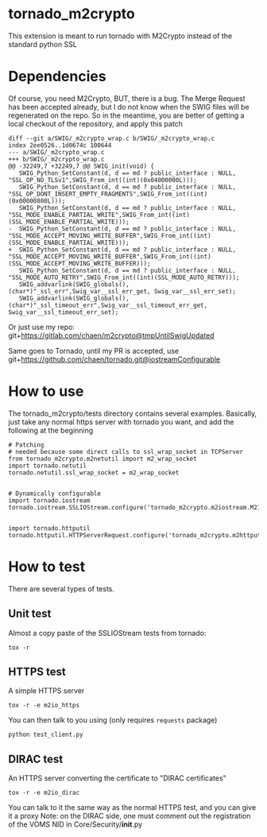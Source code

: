 # tornado_m2crypto

This extension is meant to run tornado with M2Crypto instead of the standard python SSL

# Dependencies

Of course, you need M2Crypto, BUT, there is a bug. The Merge Request has been accepted already, but I do not know when the SWIG files
will be regenerated on the repo.
So in the meantime, you are better of getting a local checkout of the repository, and apply this patch

```
diff --git a/SWIG/_m2crypto_wrap.c b/SWIG/_m2crypto_wrap.c
index 2ee0526..1d0674c 100644
--- a/SWIG/_m2crypto_wrap.c
+++ b/SWIG/_m2crypto_wrap.c
@@ -32249,7 +32249,7 @@ SWIG_init(void) {
   SWIG_Python_SetConstant(d, d == md ? public_interface : NULL, "SSL_OP_NO_TLSv1",SWIG_From_int((int)(0x04000000L)));
   SWIG_Python_SetConstant(d, d == md ? public_interface : NULL, "SSL_OP_DONT_INSERT_EMPTY_FRAGMENTS",SWIG_From_int((int)(0x00000800L)));
   SWIG_Python_SetConstant(d, d == md ? public_interface : NULL, "SSL_MODE_ENABLE_PARTIAL_WRITE",SWIG_From_int((int)(SSL_MODE_ENABLE_PARTIAL_WRITE)));
-  SWIG_Python_SetConstant(d, d == md ? public_interface : NULL, "SSL_MODE_ACCEPT_MOVING_WRITE_BUFFER",SWIG_From_int((int)(SSL_MODE_ENABLE_PARTIAL_WRITE)));
+  SWIG_Python_SetConstant(d, d == md ? public_interface : NULL, "SSL_MODE_ACCEPT_MOVING_WRITE_BUFFER",SWIG_From_int((int)(SSL_MODE_ACCEPT_MOVING_WRITE_BUFFER)));
   SWIG_Python_SetConstant(d, d == md ? public_interface : NULL, "SSL_MODE_AUTO_RETRY",SWIG_From_int((int)(SSL_MODE_AUTO_RETRY)));
   SWIG_addvarlink(SWIG_globals(),(char*)"_ssl_err",Swig_var__ssl_err_get, Swig_var__ssl_err_set);
   SWIG_addvarlink(SWIG_globals(),(char*)"_ssl_timeout_err",Swig_var__ssl_timeout_err_get, Swig_var__ssl_timeout_err_set);
```


Or just use my repo: git+https://gitlab.com/chaen/m2crypto@tmpUntilSwigUpdated


Same goes to Tornado, until my PR is accepted, use git+https://github.com/chaen/tornado.git@iostreamConfigurable


# How to use


The tornado_m2crypto/tests directory contains several examples.
Basically, just take any normal https server with tornado you want, and add the following at the beginning

```
# Patching
# needed because some direct calls to ssl_wrap_socket in TCPServer
from tornado_m2crypto.m2netutil import m2_wrap_socket
import tornado.netutil
tornado.netutil.ssl_wrap_socket = m2_wrap_socket


# Dynamically configurable
import tornado.iostream
tornado.iostream.SSLIOStream.configure('tornado_m2crypto.m2iostream.M2IOStream')


import tornado.httputil
tornado.httputil.HTTPServerRequest.configure('tornado_m2crypto.m2httputil.M2HTTPServerRequest')

```





# How to test

There are several types of tests.

## Unit test

Almost a copy paste of the SSLIOStream tests from tornado:

`tox -r`

## HTTPS test

A simple HTTPS server

`tox -r -e m2io_https`

You can then talk to you using (only requires `requests` package)

`python test_client.py`


## DIRAC test

An HTTPS server converting the certificate to "DIRAC certificates"

`tox -r -e m2io_dirac`

You can talk to it the same way as the normal HTTPS test, and you can give it a proxy
Note: on the DIRAC side, one must comment out the registration of the VOMS NID in Core/Security/__init__.py
